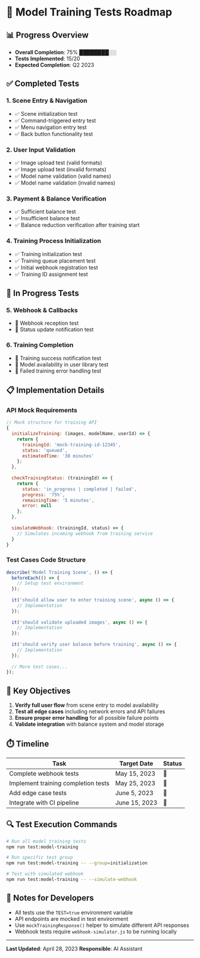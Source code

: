 # 🧠 Model Training Tests Roadmap

## 📊 Progress Overview
- **Overall Completion**: 75% ████████░░
- **Tests Implemented**: 15/20
- **Expected Completion**: Q2 2023

## ✅ Completed Tests

### 1. Scene Entry & Navigation
- ✅ Scene initialization test
- ✅ Command-triggered entry test
- ✅ Menu navigation entry test
- ✅ Back button functionality test

### 2. User Input Validation
- ✅ Image upload test (valid formats)
- ✅ Image upload test (invalid formats)
- ✅ Model name validation (valid names)
- ✅ Model name validation (invalid names)

### 3. Payment & Balance Verification
- ✅ Sufficient balance test
- ✅ Insufficient balance test
- ✅ Balance reduction verification after training start

### 4. Training Process Initialization
- ✅ Training initialization test
- ✅ Training queue placement test
- ✅ Initial webhook registration test
- ✅ Training ID assignment test

## 🔄 In Progress Tests

### 5. Webhook & Callbacks
- 🔄 Webhook reception test
- 🔄 Status update notification test

### 6. Training Completion
- 📝 Training success notification test
- 📝 Model availability in user library test
- 📝 Failed training error handling test

## 📋 Implementation Details

### API Mock Requirements
```javascript
// Mock structure for training API
{
  initializeTraining: (images, modelName, userId) => {
    return {
      trainingId: 'mock-training-id-12345',
      status: 'queued',
      estimatedTime: '30 minutes'
    };
  },
  
  checkTrainingStatus: (trainingId) => {
    return {
      status: 'in_progress | completed | failed',
      progress: '75%',
      remainingTime: '5 minutes',
      error: null
    };
  },
  
  simulateWebhook: (trainingId, status) => {
    // Simulates incoming webhook from training service
  }
}
```

### Test Cases Code Structure
```javascript
describe('Model Training Scene', () => {
  beforeEach(() => {
    // Setup test environment
  });
  
  it('should allow user to enter training scene', async () => {
    // Implementation
  });
  
  it('should validate uploaded images', async () => {
    // Implementation
  });
  
  it('should verify user balance before training', async () => {
    // Implementation
  });
  
  // More test cases...
});
```

## 🎯 Key Objectives
1. **Verify full user flow** from scene entry to model availability
2. **Test all edge cases** including network errors and API failures
3. **Ensure proper error handling** for all possible failure points
4. **Validate integration** with balance system and model storage

## ⏱️ Timeline

| Task | Target Date | Status |
|------|------------|--------|
| Complete webhook tests | May 15, 2023 | 🔄 |
| Implement training completion tests | May 25, 2023 | 📝 |
| Add edge case tests | June 5, 2023 | 📝 |
| Integrate with CI pipeline | June 15, 2023 | 📝 |

## 🔍 Test Execution Commands

```bash
# Run all model training tests
npm run test:model-training

# Run specific test group
npm run test:model-training -- --group=initialization

# Test with simulated webhook
npm run test:model-training -- --simulate-webhook
```

## 📌 Notes for Developers
- All tests use the `TEST=true` environment variable
- API endpoints are mocked in test environment
- Use `mockTrainingResponse()` helper to simulate different API responses
- Webhook tests require `webhook-simulator.js` to be running locally

---

**Last Updated**: April 28, 2023
**Responsible**: AI Assistant 